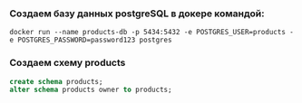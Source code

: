### Создаем базу данных postgreSQL в докере командой:
```shell
docker run --name products-db -p 5434:5432 -e POSTGRES_USER=products -e POSTGRES_PASSWORD=password123 postgres
```
### Создаем схему products
```sql
create schema products;
alter schema products owner to products;
```